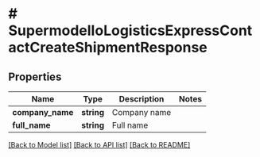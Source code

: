 # # SupermodelIoLogisticsExpressContactCreateShipmentResponse

## Properties

Name | Type | Description | Notes
------------ | ------------- | ------------- | -------------
**company_name** | **string** | Company name |
**full_name** | **string** | Full name |

[[Back to Model list]](../../README.md#models) [[Back to API list]](../../README.md#endpoints) [[Back to README]](../../README.md)
